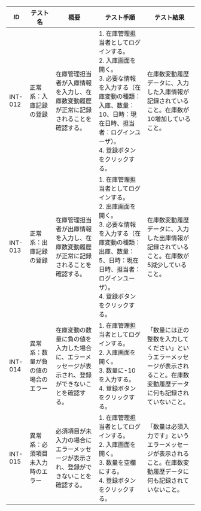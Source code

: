 | ID | テスト名 | 概要 | テスト手順 | テスト結果 |
|------|----------|--------|------------|------------|
| INT-012 | 正常系：入庫記録の登録 | 在庫管理担当者が入庫情報を入力し、在庫数変動履歴が正常に記録されることを確認する。 | 1. 在庫管理担当者としてログインする。<br>2. 入庫画面を開く。<br>3. 必要な情報を入力する（在庫変動の種類：入庫、数量：10、日時：現在日時、担当者：ログインユーザ）。<br>4. 登録ボタンをクリックする。 | 在庫数変動履歴データに、入力した入庫情報が記録されていること。在庫数が10増加していること。 |
| INT-013 | 正常系：出庫記録の登録 | 在庫管理担当者が出庫情報を入力し、在庫数変動履歴が正常に記録されることを確認する。 | 1. 在庫管理担当者としてログインする。<br>2. 出庫画面を開く。<br>3. 必要な情報を入力する（在庫変動の種類：出庫、数量：5、日時：現在日時、担当者：ログインユーザ）。<br>4. 登録ボタンをクリックする。 | 在庫数変動履歴データに、入力した出庫情報が記録されていること。在庫数が5減少していること。 |
| INT-014 | 異常系：数量が負の値の場合のエラー | 在庫変動の数量に負の値を入力した場合に、エラーメッセージが表示され、登録ができないことを確認する。 | 1. 在庫管理担当者としてログインする。<br>2. 入庫画面を開く。<br>3. 数量に-10を入力する。<br>4. 登録ボタンをクリックする。 | 「数量には正の整数を入力してください」というエラーメッセージが表示されること。在庫数変動履歴データに何も記録されていないこと。 |
| INT-015 | 異常系：必須項目未入力時のエラー | 必須項目が未入力の場合にエラーメッセージが表示され、登録ができないことを確認する。 | 1. 在庫管理担当者としてログインする。<br>2. 入庫画面を開く。<br>3. 数量を空欄にする。<br>4. 登録ボタンをクリックする。 | 「数量は必須入力です」というエラーメッセージが表示されること。在庫数変動履歴データに何も記録されていないこと。 | 